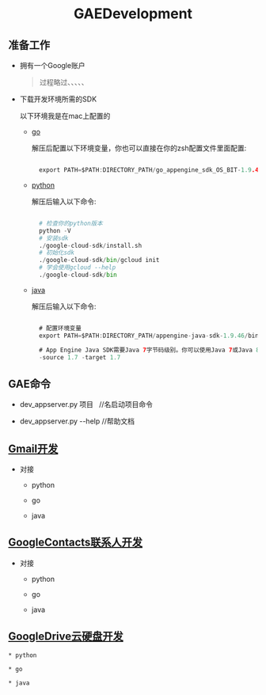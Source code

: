 # <center>GAEDevelopment</center>

## 准备工作
  
* 拥有一个Google账户

   > 过程略过、、、、、

* 下载开发环境所需的SDK 

    以下环境我是在mac上配置的

    * [go](https://cloud.google.com/appengine/docs/go/download)

      解压后配置以下环境变量，你也可以直接在你的zsh配置文件里面配置:

      ```go 

        export PATH=$PATH:DIRECTORY_PATH/go_appengine_sdk_OS_BIT-1.9.46/ 

      ``` 
    * [python](https://cloud.google.com/sdk/docs/)

      解压后输入以下命令:

      ```python 

        # 检查你的python版本
        python -V
        # 安装sdk
        ./google-cloud-sdk/install.sh
        # 初始化sdk
        ./google-cloud-sdk/bin/gcloud init
        # 学会使用gcloud --help
        ./google-cloud-sdk/bin

      ```

    * [java](https://cloud.google.com/appengine/docs/java/download)

      解压后输入以下命令:

      ```java

        # 配置环境变量
        export PATH=$PATH:DIRECTORY_PATH/appengine-java-sdk-1.9.46/bin/

        # App Engine Java SDK需要Java 7字节码级别。你可以使用Java 7或Java 8;一定要设置javac编译器标志来生成1.7字节码：
        -source 1.7 -target 1.7

      ```
      
## GAE命令
    
* dev_appserver.py 项目   //名启动项目命令

* dev_appserver.py --help  //帮助文档

  
  
## [Gmail开发](https://developers.google.com/gmail/api/guides/)

* 对接

    * python

    * go

    * java

## [GoogleContacts联系人开发](https://developers.google.com/google-apps/contacts/v3/)

* 对接

    * python
    
    * go
    
    * java
    
## [GoogleDrive云硬盘开发](https://developers.google.com/drive/)
    
    * python
    
    * go
    
    * java
    
    


